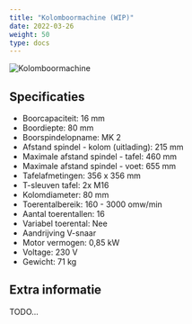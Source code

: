 ```yaml
---
title: "Kolomboormachine (WIP)"
date: 2022-03-26
weight: 50
type: docs
---
```


![Kolomboormachine](/gereedschap/kolomboormachine/kolomboormachine.jpg)


## Specificaties
 * Boorcapaciteit:	16 mm
 * Boordiepte:	80 mm
 * Boorspindelopname:	MK 2
 * Afstand spindel - kolom (uitlading):	215 mm
 * Maximale afstand spindel - tafel:	460 mm
 * Maximale afstand spindel - voet:	655 mm
 * Tafelafmetingen:	356 x 356 mm
 * T-sleuven tafel:	2x M16
 * Kolomdiameter:	80 mm
 * Toerentalbereik:	160 - 3000 omw/min
 * Aantal toerentallen:	16
 * Variabel toerental:	Nee
 * Aandrijving	V-snaar
 * Motor vermogen:	0,85 kW
 * Voltage:	230 V
 * Gewicht:	71 kg

## Extra informatie
TODO...
